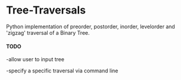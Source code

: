 # Tree-Traversals
Python implementation of preorder, postorder, inorder, levelorder and 'zigzag' traversal of a Binary Tree.

#### TODO
-allow user to input tree

-specify a specific traversal via command line

